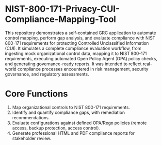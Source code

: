 # NIST-800-171-Privacy-CUI-Compliance-Mapping-Tool

This repository demonstrates a self-contained GRC application to automate control mapping, perform gap analysis, and evaluate compliance with NIST 800-171 requirements for protecting Controlled Unclassified Information (CUI).
It simulates a complete compliance evaluation workflow, from ingesting mock organizational control data, mapping it to NIST 800-171 requirements, executing automated Open Policy Agent (OPA) policy checks, and generating governance-ready reports. It was intended to reflect real-world compliance processes encountered in risk management, security governance, and regulatory assessments.

# Core Functions

1. Map organizational controls to NIST 800-171 requirements.
2. Identify and quantify compliance gaps, with remediation recommendations.
3. Evaluate configurations against defined OPA/Rego policies (remote access, backup protection, access control).
4. Generate professional HTML and PDF compliance reports for stakeholder review.
